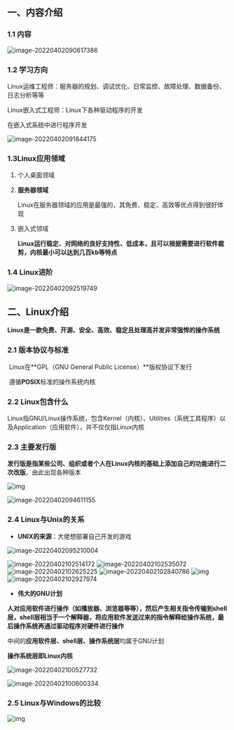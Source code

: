 ## 一、内容介绍

### 1.1 内容

![image-20220402090617386](https://raw.githubusercontent.com/Jian-wei-peng/typora-pic/main/typora202204020906478.png)

### 1.2 学习方向

Linux运维工程师：服务器的规划、调试优化、日常监控、故障处理、数据备份、日志分析等等

Linux嵌入式工程师：Linux下各种驱动程序的开发

在嵌入式系统中进行程序开发

![image-20220402091844175](https://raw.githubusercontent.com/Jian-wei-peng/typora-pic/main/typora202204020918245.png)

### 1.3Linux应用领域

1.  个人桌面领域

2.  **服务器领域**

    Linux在服务器领域的应用是最强的，其免费、稳定、高效等优点得到很好体现

3.  嵌入式领域

    **Linux运行稳定、对网络的良好支持性、低成本，且可以根据需要进行软件裁剪，内核最小可以达到几百kb等特点**

### 1.4 Linux进阶

![image-20220402092519749](https://raw.githubusercontent.com/Jian-wei-peng/typora-pic/main/typora202204020925899.png)

## 二、Linux介绍

**Linux是一款免费、开源、安全、高效、稳定且处理高并发非常强悍的操作系统**

### 2.1 版本协议与标准

​		Linux在**GPL（GNU General Public License）**版权协议下发行

​		遵循**POSIX**标准的操作系统内核

### 2.2  Linux包含什么

​		Linux指GNU/Linux操作系统，包含Kernel（内核）、Utilities（系统工具程序）以及Application（应用软件），并不仅仅指Linux内核

### 2.3 主要发行版

​		**发行版是指某些公司、组织或者个人在Linux内核的基础上添加自己的功能进行二次改版**，由此出现各种版本

![img](https://raw.githubusercontent.com/Jian-wei-peng/typora-pic/main/typora202204020945072.png)

![image-20220402094611155](https://raw.githubusercontent.com/Jian-wei-peng/typora-pic/main/typora202204020946212.png)

### 2.4 Linux与Unix的关系

-   **UNIX的来源**：大佬想部署自己开发的游戏

![image-20220402095210004](https://raw.githubusercontent.com/Jian-wei-peng/typora-pic/main/typora202204020952295.png)

![image-20220402102514172](https://raw.githubusercontent.com/Jian-wei-peng/typora-pic/main/typora202204021025236.png)
![image-20220402102535072](https://raw.githubusercontent.com/Jian-wei-peng/typora-pic/main/typora202204021025195.png)
![image-20220402102625225](https://raw.githubusercontent.com/Jian-wei-peng/typora-pic/main/typora202204021026326.png)
![image-20220402102840786](https://raw.githubusercontent.com/Jian-wei-peng/typora-pic/main/typora202204021028893.png)
![img](https://raw.githubusercontent.com/Jian-wei-peng/typora-pic/main/typora202204021028577.jpeg)
![image-20220402102927974](https://raw.githubusercontent.com/Jian-wei-peng/typora-pic/main/typora202204021029017.png)

-   **伟大的GNU计划**

**人对应用软件进行操作（如播放器、浏览器等等），然后产生相关指令传输到shell层，shell层相当于一个解释器，将应用软件发送过来的指令解释给操作系统，最后操作系统再通过驱动程序对硬件进行操作**

中间的**应用软件层、shell层、操作系统层**均属于GNU计划

**操作系统层即Linux内核**

![image-20220402100527732](https://raw.githubusercontent.com/Jian-wei-peng/typora-pic/main/typora202204021005057.png)

![image-20220402100600334](https://raw.githubusercontent.com/Jian-wei-peng/typora-pic/main/typora202204021006678.png)

### 2.5 Linux与Windows的比较

![img](https://raw.githubusercontent.com/Jian-wei-peng/typora-pic/main/typora202204021011210.png)

























